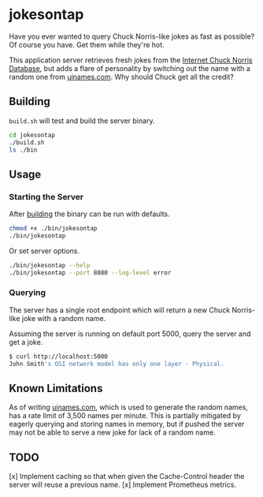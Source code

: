 # jokesontap
Have you ever wanted to query Chuck Norris-like jokes as fast as possible?  Of course you have.  Get them while
they're hot.

This application server retrieves fresh jokes from the [Internet Chuck Norris Database](http://www.icndb.com/), but
adds a flare of personality by switching out the name with a random one from [uinames.com](https://uinames.com/).
Why should Chuck get all the credit?

## Building
`build.sh` will test and build the server binary.
```bash
cd jokesontap
./build.sh
ls ./bin
```

## Usage

### Starting the Server
After [building](#building) the binary can be run with defaults.
```bash
chmod +x ./bin/jokesontap
./bin/jokesontap 
```

Or set server options.
```bash
./bin/jokesontap --help
./bin/jokesontap --port 8080 --log-level error
```

### Querying
The server has a single root endpoint which will return a new Chuck Norris-like joke with a random name.

Assuming the server is running on default port 5000, query the server and get a joke.
```bash
$ curl http://localhost:5000
John Smith's OSI network model has only one layer - Physical.
```

## Known Limitations
As of writing [uinames.com](https://uinames.com/), which is used to generate the random names, has a rate limit of 3,500
names per minute.  This is partially mitigated by eagerly querying and storing names in memory, but if pushed the server
may not be able to serve a new joke for lack of a random name.


## TODO
[x] Implement caching so that when given the Cache-Control header the server will reuse a previous name.
[x] Implement Prometheus metrics.
